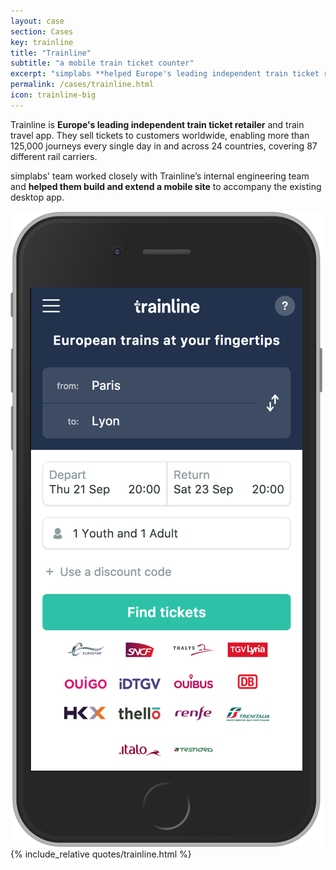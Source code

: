 ```yaml
---
layout: case
section: Cases
key: trainline
title: "Trainline"
subtitle: "a mobile train ticket counter"
excerpt: "simplabs **helped Europe's leading independent train ticket retailer build their mobile web site** using Ember.js. We worked closely with trainline's in-house engineering team, helping to establish best practices and a smooth process."
permalink: /cases/trainline.html
icon: trainline-big
---
```


<div class="row content-section">
  <div class="col-xs-12 col-sm-6 col-sm-push-6 col-md-5 col-md-push-5 offset-md-1">
    <p>Trainline is <strong>Europe's leading independent train ticket retailer</strong> and train travel app. They sell tickets to customers worldwide, enabling more than 125,000 journeys every single day in and across 24 countries, covering 87 different rail carriers.</p>
    <p>simplabs' team worked closely with Trainline’s internal engineering team and <strong>helped them build and extend a mobile site</strong> to accompany the existing desktop app.</p>
  </div>
  <div class="col-xs-6 offset-xs-3 col-sm-4 col-sm-pull-6 offset-sm-1 col-md-3 offset-md-2">
    <img src="/images/cases/trainline/mobile.png" class="img-fluid" alt="Mobile">
  </div>
</div>

<div class="secondary-banner wide-banner quote-banner">
  <div class="container">
    <div class="row content-section">
      <div class="col-xs-12 col-md-10 offset-md-1">
        {% include_relative quotes/trainline.html %}
      </div>
    </div>
  </div>
</div>